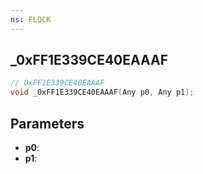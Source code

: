 ```yaml
---
ns: FLOCK
---
```

## _0xFF1E339CE40EAAAF

```c
// 0xFF1E339CE40EAAAF
void _0xFF1E339CE40EAAAF(Any p0, Any p1);
```

## Parameters
* **p0**:
* **p1**:
